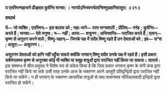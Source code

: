 **य एतस्मिन्महाभागे प्रीङ्क्षत कुर्वन्ति मानवा: ।** **नारयोऽभिभवन्त्येतान्विष्णुपक्षानिवासुरा: ॥ २१॥** 

**शब्दार्थ** 

**ये—** **जो व्यक्ति** **; एतस्मिन्—** **इस बालक को** **; महा-भागे—** **परम भाग्यशाली** **; प्रीतिम्—** **स्नेह** **; कुर्वन्ति—** **करते हैं** **; मानवा:—** **ऐसे** **मनुष्य** **; न—** **नहीं** **; अरय:—** **शत्रुगण** **; अभिभवन्ति—** **पराजित करते हैं** **; एतान्—** **कृष्ण से अनुराग करने वाले** **; विष्णु-पक्षान्—** **जिनके पक्ष में सदैव विष्णु रहते हैं उन देवताओं को** **; इव—** **स²श** **; असुरा:—** **असुरगण।** **.** 

**असुरगण देवताओं को हानि नहीं पहुँचा सकते क्योंकि भगवान् विष्णु सदैव उनके पक्ष में** **रहते हैं। इसी प्रकार सर्वमंगलमय कृष्ण से अनुरक्त कोई भी व्यक्ति या समूह शत्रुओं द्वारा** **पराजित नहीं किया जा सकता।** **तात्पर्य :** इस सश्बन्ध में श्रील प्रभुपाद ने विशेष रूप से संकेत किया है कि जिस प्रकार भगवान् कृष्ण के संगी कंस द्वारा पराजित नहीं किये जा सके उसी तरह उनके आज के भक्तगण अपने आसुरी प्रतिद्वन्द्वियों द्वारा पराजित नहीं किये जा सकेंगे। न ही भगवान् के भक्तगण आन्तरिक शत्रुओं से यथा वासनामय भौतिकतावादी इन्द्रियों द्वारा पराजित हो सकेंगे।  